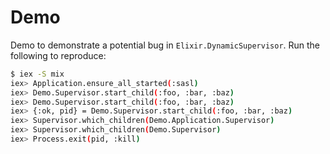 # Demo

Demo to demonstrate a potential bug in `Elixir.DynamicSupervisor`. 
Run the following to reproduce:

```bash
$ iex -S mix
iex> Application.ensure_all_started(:sasl)
iex> Demo.Supervisor.start_child(:foo, :bar, :baz)
iex> Demo.Supervisor.start_child(:foo, :bar, :baz)
iex> {:ok, pid} = Demo.Supervisor.start_child(:foo, :bar, :baz)
iex> Supervisor.which_children(Demo.Application.Supervisor)
iex> Supervisor.which_children(Demo.Supervisor)
iex> Process.exit(pid, :kill)
```
